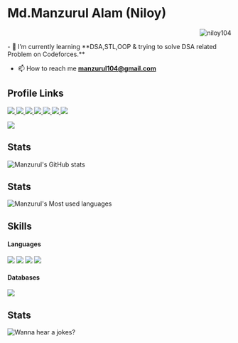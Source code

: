 <h1>Md.Manzurul Alam (Niloy)</h1>
<p align="right"><img src="https://komarev.com/ghpvc/?username=niloy104" alt="niloy104" /> </p>
- 🌱 I’m currently learning **DSA,STL,OOP & trying to solve DSA related Problem on Codeforces.** <br>

- 📫 How to reach me **manzurul104@gmail.com**


<h2> Profile Links</h2>
<a href="https://codeforces.com/profile/NI-LOY" target="_blank"> <img
                src="https://img.shields.io/badge/Codeforces-445f9d?style=for-the-badge&logo=Codeforces&logoColor=white">
</a>
<a href="https://www.hackerrank.com/niloy104" target="_blank"> <img
                src="https://img.shields.io/badge/-Hackerrank-2EC866?style=for-the-badge&logo=HackerRank&logoColor=white">
</a>
<a href="https://www.codechef.com/users/niloy104" target="_blank"> <img
                src="https://img.shields.io/badge/CodeChef-%23964B00.svg?style=for-the-badge&logo=CodeChef&logoColor=white">
</a>
<a href="https://leetcode.com/niloy104/" target="_blank"> <img
        src="https://img.shields.io/badge/LeetCode-000000?style=for-the-badge&logo=LeetCode&logoColor=#d16c06">
</a>
<a href="https://www.facebook.com/maniloy104/" target="_blank"> <img
                src="https://img.shields.io/badge/Facebook-1877F2?style=for-the-badge&logo=facebook&logoColor=white">
</a>
<a href="https://www.linkedin.com/in/md-manzurul-alam-573b241b6/" target="_blank"> <img
                src="https://img.shields.io/badge/LinkedIn-0077B5?style=for-the-badge&logo=linkedin&logoColor=white">
</a>
<a href=""> <img src="https://img.shields.io/badge/YouTube-FF0000?style=for-the-badge&logo=youtube&logoColor=white">
</a>

<a href="https://stackoverflow.com/users/16547760/manzurul" target="_blank"> <img
                src="https://img.shields.io/badge/Stack_Overflow-FE7A16?style=for-the-badge&logo=stack-overflow&logoColor=white">
</a>


<h2> Stats </h2>

![Manzurul's GitHub
stats](https://github-readme-stats.vercel.app/api?username=niloy104&show_icons=true&count_private=true&theme=great-gatsby)<br>

<h2> Stats </h2>

![Manzurul's Most used languages](https://github-readme-stats.vercel.app/api/top-langs/?username=niloy104&theme=blue-green)<br>
<h2> Skills </h2>

<h4> Languages </h4>
<span>
        <img src="https://img.shields.io/badge/C-00599C?style=for-the-badge&logo=c&logoColor=white">
        <img src="https://img.shields.io/badge/C%2B%2B-00599C?style=for-the-badge&logo=c%2B%2B&logoColor=white">
        <img src="https://img.shields.io/badge/Python-3776AB?style=for-the-badge&logo=python&logoColor=white">
        <img src="https://img.shields.io/badge/Java-ED8B00?style=for-the-badge&logo=java&logoColor=white">



</span>



<h4> Databases </h4>
<span>
        <img src="https://img.shields.io/badge/MySQL-00000F?style=for-the-badge&logo=mysql&logoColor=white">

<h2> Stats </h2>

![Wanna hear a jokes?](https://readme-jokes.vercel.app/api)<br>
</span>
